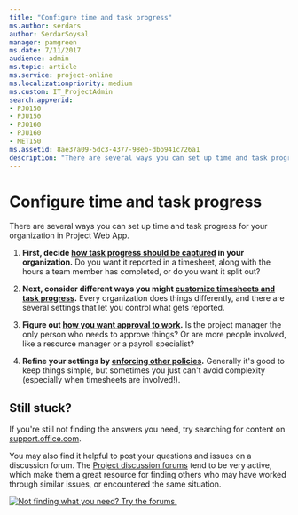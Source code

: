 ```yaml
---
title: "Configure time and task progress"
ms.author: serdars
author: SerdarSoysal
manager: pamgreen
ms.date: 7/11/2017
audience: admin
ms.topic: article
ms.service: project-online
ms.localizationpriority: medium
ms.custom: IT_ProjectAdmin
search.appverid:
- PJO150
- PJU150
- PJO160
- PJU160
- MET150
ms.assetid: 8ae37a09-5dc3-4377-98eb-dbb941c726a1
description: "There are several ways you can set up time and task progress for your organization in Project Web App."
---
```


# Configure time and task progress

There are several ways you can set up time and task progress for your organization in Project Web App.
  
1. **First, decide [how task progress should be captured](set-up-how-time-and-task-progress-are-captured.md) in your organization.** Do you want it reported in a timesheet, along with the hours a team member has completed, or do you want it split out? 
    
2. **Next, consider different ways you might [customize timesheets and task progress](customize-timesheets-and-task-progress-for-your-organization.md).** Every organization does things differently, and there are several settings that let you control what gets reported. 
    
3. **Figure out [how you want approval to work](set-up-time-and-task-progress-approval.md).** Is the project manager the only person who needs to approve things? Or are more people involved, like a resource manager or a payroll specialist? 
    
4. **Refine your settings by [enforcing other policies](set-up-policies-for-capturing-time-and-task-progress.md).** Generally it's good to keep things simple, but sometimes you just can't avoid complexity (especially when timesheets are involved!). 
    
   
## Still stuck?
<a name="__Top"> </a>

If you're still not finding the answers you need, try searching for content on [support.office.com](https://support.office.com).
  
You may also find it helpful to post your questions and issues on a discussion forum. The [Project discussion forums](https://social.technet.microsoft.com/forums/en-us/category/project) tend to be very active, which make them a great resource for finding others who may have worked through similar issues, or encountered the same situation. 
  
[![Not finding what you need? Try the forums.](media/46e7095e-10bd-4e68-8a7c-3d9dd849b508.png)](https://social.technet.microsoft.com/forums/en-us/category/project)
  

